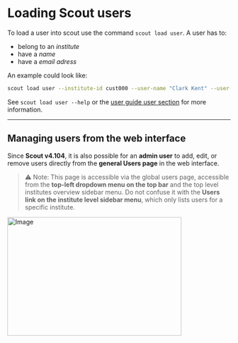 # Loading Scout users

To load a user into scout use the command `scout load user`. A user has to:

- belong to an *institute*
- have a *name*
- have a *email adress*

An example could look like:

```bash
scout load user --institute-id cust000 --user-name "Clark Kent" --user-mail clark@mail.com
```

See `scout load user --help` or the [user guide user section](../user-guide/users.md) for more information.

---

## Managing users from the web interface

Since **Scout v4.104**, it is also possible for an **admin user** to add, edit, or remove users directly from the **general Users page** in the web interface.

> ⚠️ Note: This page is accessible via the global users page, accessible from the **top-left dropdown menu on the top bar** and the top level institutes overview sidebar menu. Do not confuse it with the **Users link on the institute level sidebar menu**, which only lists users for a specific institute.

<img width="393" height="267" alt="Image" src="https://github.com/user-attachments/assets/72b3f77a-f0de-4711-956a-aaf37a0eb667" />
